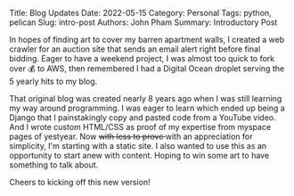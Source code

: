 Title: Blog Updates
Date: 2022-05-15
Category: Personal
Tags: python, pelican
Slug: intro-post
Authors: John Pham
Summary: Introductory Post

In hopes of finding art to cover my barren apartment walls, I created a web crawler for an auction site that sends an
email alert right before final bidding. Eager to have a weekend project, I was almost too quick to fork over &#128176;
to AWS, then remembered I had a Digital Ocean droplet serving the 5 yearly hits to my blog.

That original blog was created nearly 8 years ago when I was still learning my way around programming. I was eager to
learn which ended up being a Django that I painstakingly copy and pasted code from a YouTube video. And I wrote custom
HTML/CSS as proof of my expertise from myspace pages of yestyear. Now <s> with less to prove </s> with an appreciation
for simplicity, I'm starting with a static site. I also wanted to use this as an opportunity to start anew with content.
Hoping to win some art to have something to talk about.

Cheers to kicking off this new version!